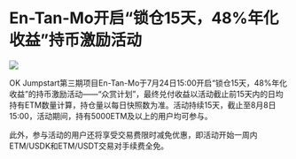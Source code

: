 # En-Tan-Mo开启“锁仓15天，48%年化收益”持币激励活动


![](./md_image/news-pic27-1.jpg)

OK Jumpstart第三期项目En-Tan-Mo于7月24日15:00开启“锁仓15天，48%年化收益”的持币激励活动——“众赏计划”，最终兑付收益以活动截止前15天内的日均持有ETM数量计算，持仓量以每日快照数为准。活动持续15天，截止至8月8日15:00，活动期间，持有5000ETM及以上的用户均可参与。

此外，参与活动的用户还将享受交易费限时减免优惠，即活动开始一周内ETM/USDK和ETM/USDT交易对手续费全免。
